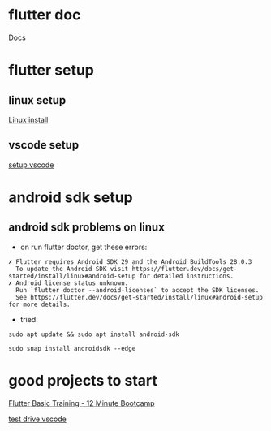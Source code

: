 
# flutter doc
[Docs](https://docs.flutter.dev/)

# flutter setup

## linux setup
[Linux install](https://docs.flutter.dev/get-started/install/linux)

## vscode setup
[setup vscode](https://docs.flutter.dev/get-started/editor?tab=vscode)

# android sdk setup

## android sdk problems on linux
* on run flutter  doctor, get these errors:
```
✗ Flutter requires Android SDK 29 and the Android BuildTools 28.0.3
  To update the Android SDK visit https://flutter.dev/docs/get-started/install/linux#android-setup for detailed instructions.
✗ Android license status unknown.
  Run `flutter doctor --android-licenses` to accept the SDK licenses.
  See https://flutter.dev/docs/get-started/install/linux#android-setup for more details.
```
* tried:
```
sudo apt update && sudo apt install android-sdk

sudo snap install androidsdk --edge
```

# good projects to start
[Flutter Basic Training - 12 Minute Bootcamp](https://youtu.be/1xipg02Wu8s)

[test drive vscode](https://docs.flutter.dev/get-started/test-drive?tab=vscode)

